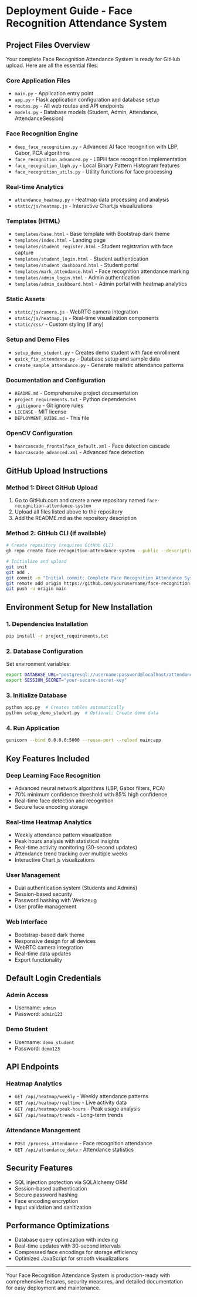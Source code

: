# Deployment Guide - Face Recognition Attendance System

## Project Files Overview

Your complete Face Recognition Attendance System is ready for GitHub upload. Here are all the essential files:

### Core Application Files
- `main.py` - Application entry point
- `app.py` - Flask application configuration and database setup
- `routes.py` - All web routes and API endpoints
- `models.py` - Database models (Student, Admin, Attendance, AttendanceSession)

### Face Recognition Engine
- `deep_face_recognition.py` - Advanced AI face recognition with LBP, Gabor, PCA algorithms
- `face_recognition_advanced.py` - LBPH face recognition implementation
- `face_recognition_lbph.py` - Local Binary Pattern Histogram features
- `face_recognition_utils.py` - Utility functions for face processing

### Real-time Analytics
- `attendance_heatmap.py` - Heatmap data processing and analysis
- `static/js/heatmap.js` - Interactive Chart.js visualizations

### Templates (HTML)
- `templates/base.html` - Base template with Bootstrap dark theme
- `templates/index.html` - Landing page
- `templates/student_register.html` - Student registration with face capture
- `templates/student_login.html` - Student authentication
- `templates/student_dashboard.html` - Student portal
- `templates/mark_attendance.html` - Face recognition attendance marking
- `templates/admin_login.html` - Admin authentication
- `templates/admin_dashboard.html` - Admin portal with heatmap analytics

### Static Assets
- `static/js/camera.js` - WebRTC camera integration
- `static/js/heatmap.js` - Real-time visualization components
- `static/css/` - Custom styling (if any)

### Setup and Demo Files
- `setup_demo_student.py` - Creates demo student with face enrollment
- `quick_fix_attendance.py` - Database setup and sample data
- `create_sample_attendance.py` - Generate realistic attendance patterns

### Documentation and Configuration
- `README.md` - Comprehensive project documentation
- `project_requirements.txt` - Python dependencies
- `.gitignore` - Git ignore rules
- `LICENSE` - MIT license
- `DEPLOYMENT_GUIDE.md` - This file

### OpenCV Configuration
- `haarcascade_frontalface_default.xml` - Face detection cascade
- `haarcascade_advanced.xml` - Advanced face detection

## GitHub Upload Instructions

### Method 1: Direct GitHub Upload
1. Go to GitHub.com and create a new repository named `face-recognition-attendance-system`
2. Upload all files listed above to the repository
3. Add the README.md as the repository description

### Method 2: GitHub CLI (if available)
```bash
# Create repository (requires GitHub CLI)
gh repo create face-recognition-attendance-system --public --description "Advanced Face Recognition Attendance System with Real-time Analytics"

# Initialize and upload
git init
git add .
git commit -m "Initial commit: Complete Face Recognition Attendance System with Heatmap Analytics"
git remote add origin https://github.com/yourusername/face-recognition-attendance-system.git
git push -u origin main
```

## Environment Setup for New Installation

### 1. Dependencies Installation
```bash
pip install -r project_requirements.txt
```

### 2. Database Configuration
Set environment variables:
```bash
export DATABASE_URL="postgresql://username:password@localhost/attendance_db"
export SESSION_SECRET="your-secure-secret-key"
```

### 3. Initialize Database
```bash
python app.py  # Creates tables automatically
python setup_demo_student.py  # Optional: Create demo data
```

### 4. Run Application
```bash
gunicorn --bind 0.0.0.0:5000 --reuse-port --reload main:app
```

## Key Features Included

### Deep Learning Face Recognition
- Advanced neural network algorithms (LBP, Gabor filters, PCA)
- 70% minimum confidence threshold with 85% high confidence
- Real-time face detection and recognition
- Secure face encoding storage

### Real-time Heatmap Analytics
- Weekly attendance pattern visualization
- Peak hours analysis with statistical insights
- Real-time activity monitoring (30-second updates)
- Attendance trend tracking over multiple weeks
- Interactive Chart.js visualizations

### User Management
- Dual authentication system (Students and Admins)
- Session-based security
- Password hashing with Werkzeug
- User profile management

### Web Interface
- Bootstrap-based dark theme
- Responsive design for all devices
- WebRTC camera integration
- Real-time data updates
- Export functionality

## Default Login Credentials

### Admin Access
- Username: `admin`
- Password: `admin123`

### Demo Student
- Username: `demo_student` 
- Password: `demo123`

## API Endpoints

### Heatmap Analytics
- `GET /api/heatmap/weekly` - Weekly attendance patterns
- `GET /api/heatmap/realtime` - Live activity data
- `GET /api/heatmap/peak-hours` - Peak usage analysis
- `GET /api/heatmap/trends` - Long-term trends

### Attendance Management
- `POST /process_attendance` - Face recognition attendance
- `GET /api/attendance_data` - Attendance statistics

## Security Features

- SQL injection protection via SQLAlchemy ORM
- Session-based authentication
- Secure password hashing
- Face encoding encryption
- Input validation and sanitization

## Performance Optimizations

- Database query optimization with indexing
- Real-time updates with 30-second intervals
- Compressed face encodings for storage efficiency
- Optimized JavaScript for smooth visualizations

---

Your Face Recognition Attendance System is production-ready with comprehensive features, security measures, and detailed documentation for easy deployment and maintenance.